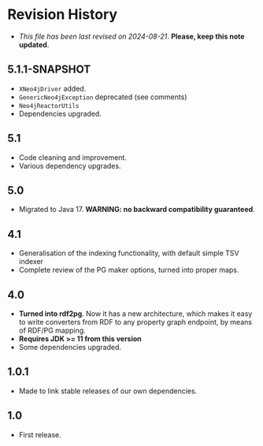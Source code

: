 # Revision History

* *This file has been last revised on 2024-08-21*. **Please, keep this note updated**.

## 5.1.1-SNAPSHOT
* `XNeo4jDriver` added.
* `GenericNeo4jException` deprecated (see comments)
* `Neo4jReactorUtils`
* Dependencies upgraded.

## 5.1
* Code cleaning and improvement.
* Various dependency upgrades.


## 5.0
* Migrated to Java 17. **WARNING: no backward compatibility guaranteed**.


## 4.1
* Generalisation of the indexing functionality, with default simple TSV indexer
* Complete review of the PG maker options, turned into proper maps.


## 4.0
* **Turned into rdf2pg**. Now it has a new architecture, which makes it easy to write 
  converters from RDF to any property graph endpoint, by means of RDF/PG mapping.
* **Requires JDK >= 11 from this version**
* Some dependencies upgraded.
 
 
## 1.0.1
* Made to link stable releases of our own dependencies.


## 1.0
* First release.